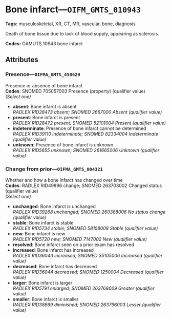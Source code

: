 # Bone infarct—`OIFM_GMTS_010943`

**Tags:** musculoskeletal, XR, CT, MR, vascular, bone, diagnosis

Death of bone tissue due to lack of blood supply, appearing as sclerosis.

**Codes:** GAMUTS 10943 bone infarct

## Attributes

### Presence—`OIFMA_GMTS_458629`

Presence or absence of bone infarct  
**Codes**: SNOMED 705057003 Presence (property) (qualifier value)  
*(Select one)*

- **absent**: Bone infarct is absent  
_RADLEX RID28473 absent; SNOMED 2667000 Absent (qualifier value)_
- **present**: Bone infarct is present  
_RADLEX RID28472 present; SNOMED 52101004 Present (qualifier value)_
- **indeterminate**: Presence of bone infarct cannot be determined  
_RADLEX RID39110 indeterminate; SNOMED 82334004 Indeterminate (qualifier value)_
- **unknown**: Presence of bone infarct is unknown  
_RADLEX RID5655 unknown; SNOMED 261665006 Unknown (qualifier value)_

### Change from prior—`OIFMA_GMTS_004321`

Whether and how a bone infarct has changed over time  
**Codes**: RADLEX RID49896 change; SNOMED 263703002 Changed status (qualifier value)  
*(Select one)*

- **unchanged**: Bone infarct is unchanged  
_RADLEX RID39268 unchanged; SNOMED 260388006 No status change (qualifier value)_
- **stable**: Bone infarct is stable  
_RADLEX RID5734 stable; SNOMED 58158008 Stable (qualifier value)_
- **new**: Bone infarct is new  
_RADLEX RID5720 new; SNOMED 7147002 New (qualifier value)_
- **resolved**: Bone infarct seen on a prior exam has resolved  
- **increased**: Bone infarct has increased  
_RADLEX RID36043 increased; SNOMED 35105006 Increased (qualifier value)_
- **decreased**: Bone infarct has decreased  
_RADLEX RID36044 decreased; SNOMED 1250004 Decreased (qualifier value)_
- **larger**: Bone infarct is larger  
_RADLEX RID5791 enlarged; SNOMED 263768009 Greater (qualifier value)_
- **smaller**: Bone infarct is smaller  
_RADLEX RID38669 diminished; SNOMED 263796003 Lesser (qualifier value)_